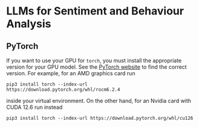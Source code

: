 # LLMs for Sentiment and Behaviour Analysis

## PyTorch

If you want to use your GPU for `torch`, you must install the appropriate version for your GPU model. See the [PyTorch website](https://pytorch.org/get-started/locally/ 'PyTorch website') to find the correct version. For example, for an AMD graphics card run

    pip3 install torch --index-url https://download.pytorch.org/whl/rocm6.2.4

inside your virtual environment. On the other hand, for an Nvidia card with CUDA 12.6 run instead

    pip3 install torch --index-url https://download.pytorch.org/whl/cu126
